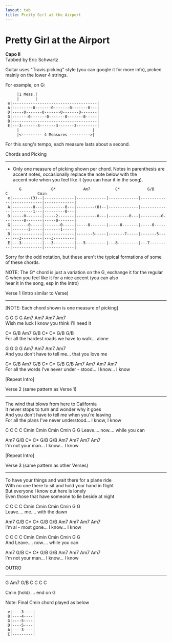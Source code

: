 ```yaml
---
layout: tab
title: Pretty Girl at the Airport
---
```

# Pretty Girl at the Airport

**Capo II**  
Tabbed by Eric Schwartz  
  
Guitar uses "Travis picking" style (you can google it for more info),
picked mainly on the lower 4 strings.  
  
For example, on G:  

``` 
     |1 Meas.|
     |       |
 e|-------------------------------------|
 A|---------0-------0-------0-------0---|
 D|-----0-------0-------0-------0-------|
 G|-------0-------0-------0-------0-----|
 B|-------------------------------------|
 E|---3-------3-------3-------3---------|
     |                                |
     |<--------- 4 Measures --------->|
```

For this song's tempo, each measure lasts about a second.  
  
Chords and Picking  

-----

  

  - Only one measure of picking shown per chord. Notes in parenthesis
    are accent notes, occasionally replace the note below with the  
    accent note when you feel like it (you can hear it in the
song).  

  

``` 
      G             G*            Am7           C*            G/B           C             Cmin
 e|--------(3)--|-------------|-------------|-------------|-------------|-------------|-------------|
 A|---------0---|---------0---|--------(0)--|-------------|-------------|---------1---|---------0---|
 D|-----0-------|-----2-------|---------0---|---------0---|---------0---|-----0-------|-----0-------|
 G|-------0-----|-------0-----|-----0-------|-----0-------|-----0-------|-------2-----|-------1-----|
 B|-------------|-------------|-------3-----|-------7-----|-------5-----|---3---------|---3---------|
 E|---3---------|---3---------|---5---------|---8---------|---7---------|-------------|-------------|
```

Sorry for the odd notation, but these aren't the typical formations of
some of these chords.  
  
NOTE: The G\* chord is just a variation on the G, exchange it for the
regular G when you feel like it for a nice accent (you can also  
hear it in the song, esp in the intro)  
  
Verse 1 (Intro similar to Verse)  

-----

  

  
\[NOTE: Each chord shown is one measure of picking\]  
  
G G G G Am7 Am7 Am7 Am7  
Wish me luck I know you think I'll need it  
  
C\* G/B Am7 G/B C\* C\* G/B G/B  
For all the hardest roads we have to walk... alone  
  
G G G G Am7 Am7 Am7 Am7  
And you don't have to tell me... that you love me  
  
C\* G/B Am7 G/B C\* C\* G/B G/B Am7 Am7 Am7 Am7  
For all the words I've never under - stood... I know... I know  
  
\[Repeat Intro\]  
  
Verse 2 (same pattern as Verse 1)  

-----

  

  
The wind that blows from here to California  
It never stops to turn and wonder why it goes  
And you don't have to tell me when you're leaving  
For all the plans I've never understood... I know, I know  
  
C C C C Cmin Cmin Cmin Cmin G G Leave.... now.... while you can  
  
Am7 G/B C\* C\* G/B G/B Am7 Am7 Am7 Am7  
I'm not your man... I know... I know  
  
\[Repeat Intro\]  
  
Verse 3 (same pattern as other Verses)  

-----

  

  
To have your things and wait there for a plane ride  
With no one there to sit and hold your hand in flight  
But everyone I know out here is lonely  
Even those that have someone to lie beside at night  
  
C C C C Cmin Cmin Cmin Cmin G G  
Leave.... me.... with the dawn  
  
Am7 G/B C\* C\* G/B G/B Am7 Am7 Am7 Am7  
I'm al - most gone... I know... I know  
  
C C C C Cmin Cmin Cmin Cmin G G  
And Leave.... now.... while you can  
  
Am7 G/B C\* C\* G/B G/B Am7 Am7 Am7 Am7  
I'm not your man... I know... I know  
  
OUTRO  

-----

  

  
G Am7 G/B C C C C  
  
Cmin (hold) ... end on G  
  
Note: Final Cmin chord played as below  

``` 
 e|----3----|
 B|----4----|
 G|----5----|
 D|----5----|
 A|----3----|
 E|---------|
```

